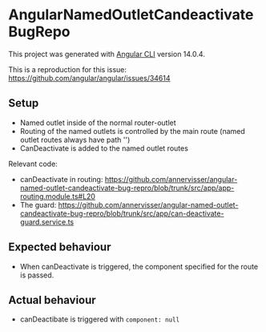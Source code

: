 # AngularNamedOutletCandeactivateBugRepo

This project was generated with [Angular CLI](https://github.com/angular/angular-cli) version 14.0.4.

This is a reproduction for this issue: https://github.com/angular/angular/issues/34614

## Setup
- Named outlet inside of the normal router-outlet
- Routing of the named outlets is controlled by the main route (named outlet routes always have path '')
- CanDeactivate is added to the named outlet routes

Relevant code: 
- canDeactivate in routing: https://github.com/annervisser/angular-named-outlet-candeactivate-bug-repro/blob/trunk/src/app/app-routing.module.ts#L20
- The guard: https://github.com/annervisser/angular-named-outlet-candeactivate-bug-repro/blob/trunk/src/app/can-deactivate-guard.service.ts

## Expected behaviour
- When canDeactivate is triggered, the component specified for the route is passed.

## Actual behaviour
- canDeactibate is triggered with `component: null`
